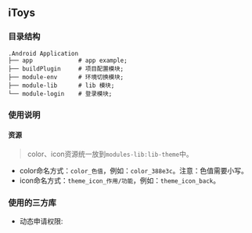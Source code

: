## iToys

### 目录结构

``` text
.Android Application
├── app             # app example;
├── buildPlugin     # 项目配置模块;
├── module-env      # 环境切换模块;
├── module-lib      # lib 模块;
└── module-login    # 登录模块;
```

### 使用说明

#### 资源

> color、icon资源统一放到`modules-lib:lib-theme`中。

* color命名方式：`color_色值`，例如：`color_388e3c`。注意：色值需要小写。
* icon命名方式：`theme_icon_作用/功能`，例如：`theme_icon_back`。

### 使用的三方库

* 动态申请权限: 
